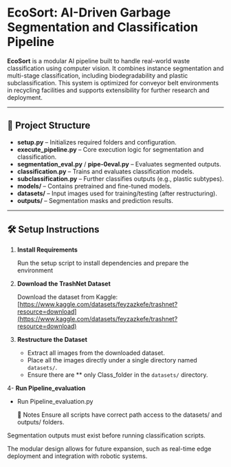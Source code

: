 # EcoSort: AI-Driven Garbage Segmentation and Classification Pipeline

**EcoSort** is a modular AI pipeline built to handle real-world waste classification using computer vision. It combines instance segmentation and multi-stage classification, including biodegradability and plastic subclassification. This system is optimized for conveyor belt environments in recycling facilities and supports extensibility for further research and deployment.

---

## 📁 Project Structure

- **setup.py** – Initializes required folders and configuration.
- **execute_pipeline.py** – Core execution logic for segmentation and classification.
- **segmentation_eval.py** / **pipe-0eval.py** – Evaluates segmented outputs.
- **classification.py** – Trains and evaluates classification models.
- **subclassification.py** – Further classifies outputs (e.g., plastic subtypes).
- **models/** – Contains pretrained and fine-tuned models.
- **datasets/** – Input images used for training/testing (after restructuring).
- **outputs/** – Segmentation masks and prediction results.

---

## 🛠️ Setup Instructions
1. **Install Requirements**

   Run the setup script to install dependencies and prepare the environment
   
2. **Download the TrashNet Dataset**

   Download the dataset from Kaggle:  
   [https://www.kaggle.com/datasets/feyzazkefe/trashnet?resource=download](https://www.kaggle.com/datasets/feyzazkefe/trashnet?resource=download)

3. **Restructure the Dataset**

   - Extract all images from the downloaded dataset.
   - Place all the images directly under a single directory named `datasets/`.
   - Ensure there are ** only Class_folder  in the `datasets/` directory.

4- **Run Pipeline_evaluation**
- Run Pipeline_evaluation.py


   📌 Notes
Ensure all scripts have correct path access to the datasets/ and outputs/ folders.

Segmentation outputs must exist before running classification scripts.

The modular design allows for future expansion, such as real-time edge deployment and integration with robotic systems.
